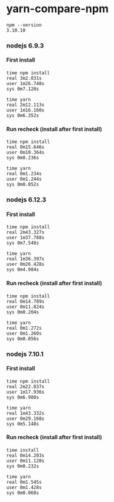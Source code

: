 # yarn-compare-npm

```
npm --version
3.10.10
```

### nodejs 6.9.3
#### First install
```
time npm install
real 3m2.031s
user 1m26.748s
sys 0m7.120s
```
```
time yarn
real 2m12.113s
user 1m16.160s
sys 0m6.352s
```
#### Run recheck (install after first install) 
```
time npm install
real 0m15.646s
user 0m10.364s
sys 0m0.236s
```
```
time yarn
real 0m1.234s
user 0m1.244s
sys 0m0.052s
```

### nodejs 6.12.3
#### First install
```
time npm install
real 2m43.327s
user 1m37.788s
sys 0m7.548s
```
```
time yarn
real 1m36.397s
user 0m26.428s
sys 0m4.984s
```
#### Run recheck (install after first install) 
```
time npm install
real 0m14.789s
user 0m11.824s
sys 0m0.204s
```
```
time yarn
real 0m1.272s
user 0m1.260s
sys 0m0.056s
```

### nodejs 7.10.1
#### First install
```
time npm install
real 2m22.037s
user 1m17.936s
sys 0m6.980s
```
```
time yarn
real 1m43.332s
user 0m29.168s
sys 0m5.148s
```
#### Run recheck (install after first install) 
```
time install
real 0m14.203s
user 0m11.120s
sys 0m0.232s
```
```
time yarn
real 0m1.545s
user 0m1.428s
sys 0m0.068s
```


